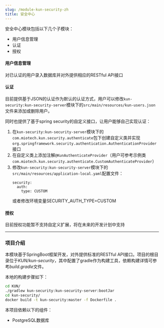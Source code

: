 ```yaml
---
slug: /module-kun-security-zh
title: 安全中心
---
```


安全中心模块包括以下几个子模块：
- 用户信息管理
- 认证
- 授权

#### 用户信息管理
对已认证的用户录入数据库并对外提供相应的RESTful API接口

#### 认证
目前提供基于JSON的认证作为默认的认证方式，用户可以修改`kun-security:kun-security-server`模块下的`src/main/resources/kun-users.json`文件来添加或删除用户。

同时也提供了基于spring security的自定义接口，让用户能够自己实现认证：
1. 在`kun-security:kun-security-server`模块下的`com.miotech.kun.security.authenticate`包下创建自定义类并实现`org.springframework.security.authentication.AuthenticationProvider`接口
2. 在自定义类上添加注解`@KunAuthenticateProvider`（用户可参考示例类`com.miotech.kun.security.authenticate.CustomAuthenticateProvider`）
3. 修改`kun-security:kun-security-server`模块下的`src/main/resources/application-local.yaml`配置文件：
    ```
    security:
      auth:
        type: CUSTOM
    ```
   或者修改环境变量SECURITY_AUTH_TYPE=CUSTOM

#### 授权
目前授权功能暂不支持自定义扩展，将在未来的开发计划中支持

------------

### 项目介绍
本模块基于SpringBoot框架开发，对外提供标准的RESTful API接口。项目的根目录位于*KUN/kun-security*，其中配置了gradle作为构建工具，依赖构建详情可参考*build.gradle*文件。

本地的构建步骤如下：
```bash
cd KUN/
./gradlew kun-security:kun-security-server:bootJar
cd kun-security/
docker build -t kun-security:master -f Dockerfile .
```

本项目依赖以下的组件：
- PostgreSQL数据库
